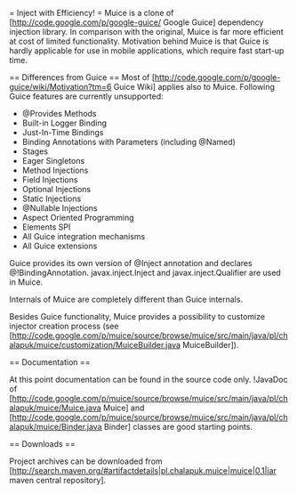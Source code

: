 = Inject with Efficiency! =
Muice is a clone of [http://code.google.com/p/google-guice/ Google Guice] dependency injection library. In comparison with the original, Muice is far more efficient at cost of limited functionality. Motivation behind Muice is that Guice is hardly applicable for use in mobile applications, which require fast start-up time.

== Differences from Guice ==
Most of [http://code.google.com/p/google-guice/wiki/Motivation?tm=6 Guice Wiki] applies also to Muice. Following Guice features are currently unsupported:

 * @Provides Methods
 * Built-in Logger Binding
 * Just-In-Time Bindings
 * Binding Annotations with Parameters (including @Named)
 * Stages
 * Eager Singletons
 * Method Injections
 * Field Injections
 * Optional Injections
 * Static Injections
 * @Nullable Injections
 * Aspect Oriented Programming
 * Elements SPI
 * All Guice integration mechanisms
 * All Guice extensions

Guice provides its own version of @Inject annotation and declares @!BindingAnnotation. javax.inject.Inject and javax.inject.Qualifier are used in Muice.

Internals of Muice are completely different than Guice internals.

Besides Guice functionality, Muice provides a possibility to customize injector creation process (see [http://code.google.com/p/muice/source/browse/muice/src/main/java/pl/chalapuk/muice/customization/MuiceBuilder.java MuiceBuilder]).

== Documentation ==

At this point documentation can be found in the source code only. !JavaDoc of [http://code.google.com/p/muice/source/browse/muice/src/main/java/pl/chalapuk/muice/Muice.java Muice] and [http://code.google.com/p/muice/source/browse/muice/src/main/java/pl/chalapuk/muice/Binder.java Binder] classes are good starting points. 

== Downloads ==

Project archives can be downloaded from [http://search.maven.org/#artifactdetails|pl.chalapuk.muice|muice|0.1|jar maven central repository].
